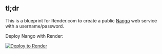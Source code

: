 ## tl;dr
This is a blueprint for Render.com to create a public [Nango](https://nango.dev) web service with a username/password.

Deploy Nango with Render:

[![Deploy to Render](https://render.com/images/deploy-to-render-button.svg)](https://render.com/deploy?repo=https://github.com/R0-Software/nango-render)
